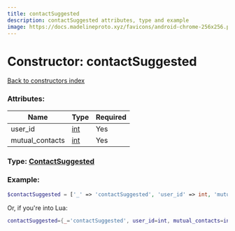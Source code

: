 ```yaml
---
title: contactSuggested
description: contactSuggested attributes, type and example
image: https://docs.madelineproto.xyz/favicons/android-chrome-256x256.png
---
```

# Constructor: contactSuggested  
[Back to constructors index](index.md)



### Attributes:

| Name     |    Type       | Required |
|----------|---------------|----------|
|user\_id|[int](../types/int.md) | Yes|
|mutual\_contacts|[int](../types/int.md) | Yes|



### Type: [ContactSuggested](../types/ContactSuggested.md)


### Example:

```php
$contactSuggested = ['_' => 'contactSuggested', 'user_id' => int, 'mutual_contacts' => int];
```  


Or, if you're into Lua:

```lua
contactSuggested={_='contactSuggested', user_id=int, mutual_contacts=int}

```


